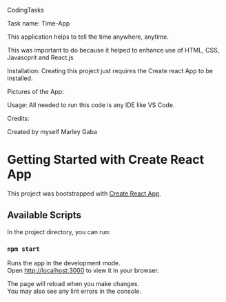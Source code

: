 CodingTasks


Task name: 
Time-App

This application helps to tell the time anywhere, anytime.

This was important to do because it helped to enhance use of HTML, CSS, Javascprit and React.js



Installation:
Creating this project just requires the Create react App to be installed. 


Pictures of the App:


Usage:
All needed to run this code is any IDE like VS Code. 

Credits:

Created by myself Marley Gaba



# Getting Started with Create React App

This project was bootstrapped with [Create React App](https://github.com/facebook/create-react-app).

## Available Scripts

In the project directory, you can run:

### `npm start`

Runs the app in the development mode.\
Open [http://localhost:3000](http://localhost:3000) to view it in your browser.

The page will reload when you make changes.\
You may also see any lint errors in the console.


